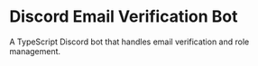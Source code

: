 # Discord Email Verification Bot

A TypeScript Discord bot that handles email verification and role management.